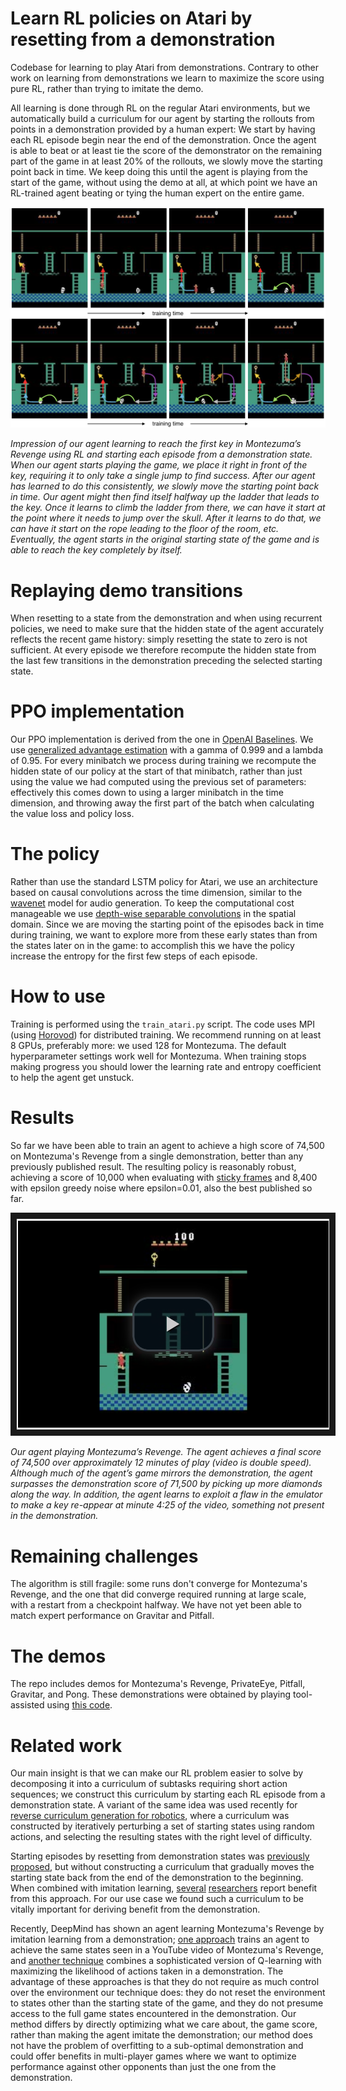 # Learn RL policies on Atari by resetting from a demonstration

Codebase for learning to play Atari from demonstrations. Contrary to other work on learning from demonstrations we learn to maximize the score using pure RL, rather than trying to imitate the demo.

All learning is done through RL on the regular Atari environments, but we automatically build a curriculum for our agent by starting the rollouts from points in a demonstration provided by a human expert: We start by having each RL episode begin near the end of the demonstration. Once the agent is able to beat or at least tie the score of the demonstrator on the remaining part of the game in at least 20% of the rollouts, we slowly move the starting point back in time. We keep doing this until the agent is playing from the start of the game, without using the demo at all, at which point we have an RL-trained agent beating or tying the human expert on the entire game.

![](graphics/montezuma.png)

*Impression of our agent learning to reach the first key in Montezuma’s Revenge using RL and starting each episode from a demonstration state. When our agent starts playing the game, we place it right in front of the key, requiring it to only take a single jump to find success. After our agent has learned to do this consistently, we slowly move the starting point back in time. Our agent might then find itself halfway up the ladder that leads to the key. Once it learns to climb the ladder from there, we can have it start at the point where it needs to jump over the skull. After it learns to do that, we can have it start on the rope leading to the floor of the room, etc. Eventually, the agent starts in the original starting state of the game and is able to reach the key completely by itself.*

# Replaying demo transitions

When resetting to a state from the demonstration and when using recurrent policies, we need to make sure that the hidden state of the agent accurately reflects the recent game history: simply resetting the state to zero is not sufficient. At every episode we therefore recompute the hidden state from the last few transitions in the demonstration preceding the selected starting state.

# PPO implementation

Our PPO implementation is derived from the one in [OpenAI Baselines](https://github.com/openai/baselines). We use [generalized advantage estimation](https://arxiv.org/abs/1506.02438v5) with a gamma of 0.999 and a lambda of 0.95. For every minibatch we process during training we recompute the hidden state of our policy at the start of that minibatch, rather than just using the value we had computed using the previous set of parameters: effectively this comes down to using a larger minibatch in the time dimension, and throwing away the first part of the batch when calculating the value loss and policy loss.

# The policy

Rather than use the standard LSTM policy for Atari, we use an architecture based on causal convolutions across the time dimension, similar to the [wavenet](https://arxiv.org/abs/1609.03499) model for audio generation. To keep the computational cost manageable we use [depth-wise separable convolutions](https://arxiv.org/abs/1610.02357v3) in the spatial domain. Since we are moving the starting point of the episodes back in time during training, we want to explore more from these early states than from the states later on in the game: to accomplish this we have the policy increase the entropy for the first few steps of each episode.

# How to use

Training is performed using the `train_atari.py` script. The code uses MPI (using [Horovod](https://github.com/uber/horovod)) for distributed training. We recommend running on at least 8 GPUs, preferably more: we used 128 for Montezuma. The default hyperparameter settings work well for Montezuma. When training stops making progress you should lower the learning rate and entropy coefficient to help the agent get unstuck.

# Results

So far we have been able to train an agent to achieve a high score of 74,500 on Montezuma's Revenge from a single demonstration, better than any previously published result. The resulting policy is reasonably robust, achieving a score of 10,000 when evaluating with [sticky frames](https://arxiv.org/abs/1709.06009v2) and 8,400 with epsilon greedy noise where epsilon=0.01, also the best published so far.

<p align="center">
  <a href="https://www.dropbox.com/s/3dc6i9d41svkgpz/monte_video.mp4?dl=1" target="_blank"><img src="graphics/video_screen.png" 
alt="Our agent playing Montezuma’s Revenge" width="500" border="10" /></a>
</p>

*Our agent playing Montezuma’s Revenge. The agent achieves a final score of 74,500 over approximately 12 minutes of play (video is double speed). Although much of the agent’s game mirrors the demonstration, the agent surpasses the demonstration score of 71,500 by picking up more diamonds along the way. In addition, the agent learns to exploit a flaw in the emulator to make a key re-appear at minute 4:25 of the video, something not present in the demonstration.*

# Remaining challenges

The algorithm is still fragile: some runs don't converge for Montezuma's Revenge, and the one that did converge required running at large scale, with a restart from a checkpoint halfway. We have not yet been able to match expert performance on Gravitar and Pitfall.

# The demos

The repo includes demos for Montezuma's Revenge, PrivateEye, Pitfall, Gravitar, and Pong. These demonstrations were obtained by playing tool-assisted using [this code](https://github.com/openai/atari-demo).

# Related work

Our main insight is that we can make our RL problem easier to solve by decomposing it into a curriculum of subtasks requiring short action sequences; we construct this curriculum by starting each RL episode from a demonstration state. A variant of the same idea was used recently for [reverse curriculum generation for robotics](http://bair.berkeley.edu/blog/2017/12/20/reverse-curriculum/), where a curriculum was constructed by iteratively perturbing a set of starting states using random actions, and selecting the resulting states with the right level of difficulty.

Starting episodes by resetting from demonstration states was [previously proposed](https://arxiv.org/abs/1607.05077v1), but without constructing a curriculum that gradually moves the starting state back from the end of the demonstration to the beginning. When combined with imitation learning, [several](https://arxiv.org/abs/1804.02717) [researchers](https://arxiv.org/abs/1709.10089) report benefit from this approach. For our use case we found such a curriculum to be vitally important for deriving benefit from the demonstration.

Recently, DeepMind has shown an agent learning Montezuma's Revenge by imitation learning from a demonstration; [one approach](https://arxiv.org/abs/1805.11592v1) trains an agent to achieve the same states seen in a YouTube video of Montezuma's Revenge, and [another technique](https://arxiv.org/abs/1805.11593v1) combines a sophisticated version of Q-learning with maximizing the likelihood of actions taken in a demonstration. The advantage of these approaches is that they do not require as much control over the environment our technique does: they do not reset the environment to states other than the starting state of the game, and they do not presume access to the full game states encountered in the demonstration. Our method differs by directly optimizing what we care about, the game score, rather than making the agent imitate the demonstration; our method does not have the problem of overfitting to a sub-optimal demonstration and could offer benefits in multi-player games where we want to optimize performance against other opponents than just the one from the demonstration.
